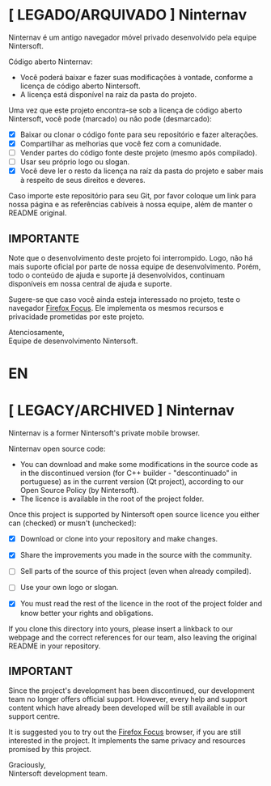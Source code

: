 # [ LEGADO/ARQUIVADO ] Ninternav

Ninternav é um antigo navegador móvel privado desenvolvido pela equipe Nintersoft.

Código aberto Ninternav:

- Você poderá baixar e fazer suas modificações à vontade, conforme a licença de código aberto Nintersoft.
- A licença está disponível na raiz da pasta do projeto.

Uma vez que este projeto encontra-se sob a licença de código aberto Nintersoft, você pode (marcado) ou não pode (desmarcado):

- [x] Baixar ou clonar o código fonte para seu repositório e fazer alterações.
- [x] Compartilhar as melhorias que você fez com a comunidade.
- [ ] Vender partes do código fonte deste projeto (mesmo após compilado).
- [ ] Usar seu próprio logo ou slogan.
- [x] Você deve ler o resto da licença na raíz da pasta do projeto e saber mais à respeito de seus direitos e deveres.
 
Caso importe este repositório para seu Git, por favor coloque um link para nossa página e as referências cabíveis à nossa equipe, além de manter o README original.

## IMPORTANTE

Note que o desenvolvimento deste projeto foi interrompido. Logo, não há mais suporte oficial por parte de nossa equipe de desenvolvimento.
Porém, todo o conteúdo de ajuda e suporte já desenvolvidos, continuam disponíveis em nossa central de ajuda e suporte.

Sugere-se que caso você ainda esteja interessado no projeto, teste o navegador [Firefox Focus](https://www.mozilla.org/firefox/focus/).
Ele implementa os mesmos recursos e privacidade prometidas por este projeto.

Atenciosamente,\
Equipe de desenvolvimento Nintersoft.

# EN

# [ LEGACY/ARCHIVED ] Ninternav

Ninternav is a former Nintersoft's private mobile browser.

Ninternav open source code:

- You can download and make some modifications in the source code as in the discontinued version (for C++ builder - "descontinuado" in portuguese) as in the current version (Qt project), according to our Open Source Policy (by Nintersoft).
- The licence is available in the root of the project folder.
 
Once this project is supported by Nintersoft open source licence you either can (checked) or musn't (unchecked):

- [x] Download or clone into your repository and make changes.
- [x] Share the improvements you made in the source with the community.
- [ ] Sell parts of the source of this project (even when already compiled).
- [ ] Use your own logo or slogan.
- [x] You must read the rest of the licence in the root of the project folder and know better your rights and obligations.


If you clone this directory into yours, please insert a linkback to our webpage and the correct references for our team, also leaving the original README in your repository.

## IMPORTANT

Since the project's development has been discontinued, our development team no longer offers official support.
However, every help and support content which have already been developed will be still available in our support centre.

It is suggested you to try out the [Firefox Focus](https://www.mozilla.org/firefox/focus/) browser, if you are still interested in the project.
It implements the same privacy and resources promised by this project.

Graciously,\
Nintersoft development team.
